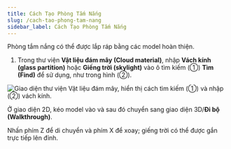 ```yaml
---
title: Cách Tạo Phòng Tắm Nắng
slug: /cach-tao-phong-tam-nang
sidebar_label: Cách Tạo Phòng Tắm Nắng
---
```


Phòng tắm nắng có thể được lắp ráp bằng các model hoàn thiện.

1. Trong thư viện **Vật liệu đám mây (Cloud material)**, nhập **Vách kính (glass partition)** hoặc **Giếng trời (skylight)** vào ô tìm kiếm (①) **Tìm (Find)** để sử dụng, như trong hình (②).

![Giao diện thư viện Vật liệu đám mây, hiển thị cách tìm kiếm (①) và nhập (②) vách kính.](https://storage.googleapis.com/jegavn_kb/image_jegavn/199.1.png)

Ở giao diện 2D, kéo model vào và sau đó chuyển sang giao diện 3D/**Đi bộ (Walkthrough)**.

Nhấn phím Z để di chuyển và phím X để xoay; giếng trời có thể được gắn trực tiếp lên đỉnh.